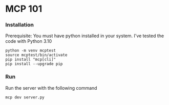 # MCP 101 

### Installation

Prerequisite: You must have python installed in your system. I've tested the code with Python 3.10

```commandline
python -m venv mcptest
source mcptest/bin/activate
pip install "mcp[cli]"
pip install --upgrade pip
```


### Run
Run the server with the following command 
```commandline
mcp dev server.py
```
